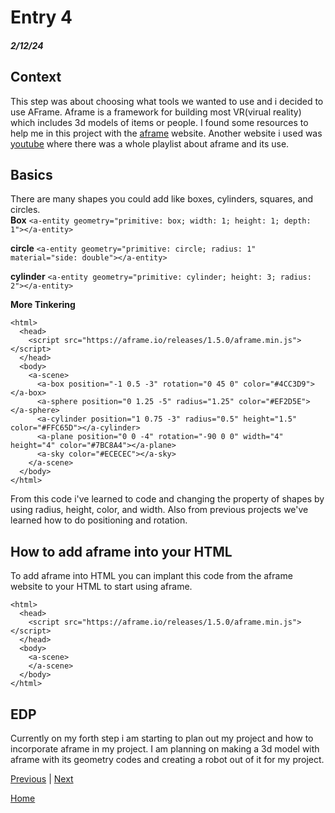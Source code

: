 # Entry 4
##### 2/12/24

## Context
This step was about choosing what tools we wanted to use and i decided to use AFrame. Aframe is a framework for building most VR(virual reality) which includes 3d models of items or people. I found some resources to help me in this project with the [aframe](https://aframe.io/) website. Another website i used was [youtube](https://www.youtube.com/watch?v=ktjMCanKNLk&list=PL8MkBHej75fJD-HveDzm4xKrciC5VfYuV) where there was a whole playlist about aframe and its use.

## Basics 
There are many shapes you could add like boxes, cylinders, squares, and circles.  
**Box** `<a-entity geometry="primitive: box; width: 1; height: 1; depth: 1"></a-entity>`  

**circle** `<a-entity geometry="primitive: circle; radius: 1" material="side: double"></a-entity>`  

**cylinder** `<a-entity geometry="primitive: cylinder; height: 3; radius: 2"></a-entity>`  

**More Tinkering**
````
<html>
  <head>
    <script src="https://aframe.io/releases/1.5.0/aframe.min.js"></script>
  </head>
  <body>
    <a-scene>
      <a-box position="-1 0.5 -3" rotation="0 45 0" color="#4CC3D9"></a-box>
      <a-sphere position="0 1.25 -5" radius="1.25" color="#EF2D5E"></a-sphere>
      <a-cylinder position="1 0.75 -3" radius="0.5" height="1.5" color="#FFC65D"></a-cylinder>
      <a-plane position="0 0 -4" rotation="-90 0 0" width="4" height="4" color="#7BC8A4"></a-plane>
      <a-sky color="#ECECEC"></a-sky>
    </a-scene>
  </body>
</html>
````
From this code i've learned to code and changing the property of shapes by using radius, height, color, and width. Also from previous projects we've learned how to do positioning and rotation.


## How to add aframe into your HTML
To add aframe into HTML you can implant this code from the aframe website to your HTML to start using aframe.  
````
<html>
  <head>
    <script src="https://aframe.io/releases/1.5.0/aframe.min.js"></script>
  </head>
  <body>
    <a-scene>
    </a-scene>
  </body>
</html>
````
## EDP
Currently on my forth step i am starting to plan out my project and how to incorporate aframe in my project. I am planning on making a 3d model with aframe with its geometry codes and creating a robot out of it for my project. 





[Previous](entry03.md) | [Next](entry05.md)

[Home](../README.md)
